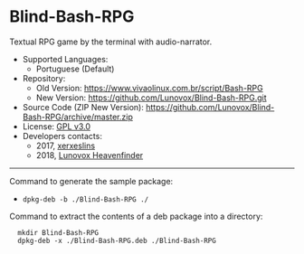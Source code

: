 # Blind-Bash-RPG

Textual RPG game by the terminal with audio-narrator.

  * Supported Languages:
    * Portuguese (Default)
  * Repository: 
    * Old Version: https://www.vivaolinux.com.br/script/Bash-RPG
    * New Version:  https://github.com/Lunovox/Blind-Bash-RPG.git
  * Source Code (ZIP New Version): https://github.com/Lunovox/Blind-Bash-RPG/archive/master.zip
  * License: [GPL v3.0](https://github.com/Lunovox/Blind-Bash-RPG/blob/master/LICENSE)
  * Developers contacts:
    * 2017, [xerxeslins](mailto:xerxeslins@gmail.com)
    * 2018, [Lunovox Heavenfinder](https://libreplanet.org/wiki/User:Lunovox)

_____

Command to generate the sample package:
  * ````dpkg-deb -b ./Blind-Bash-RPG ./````

Command to extract the contents of a deb package into a directory:
````
  mkdir Blind-Bash-RPG
  dpkg-deb -x ./Blind-Bash-RPG.deb ./Blind-Bash-RPG
````
